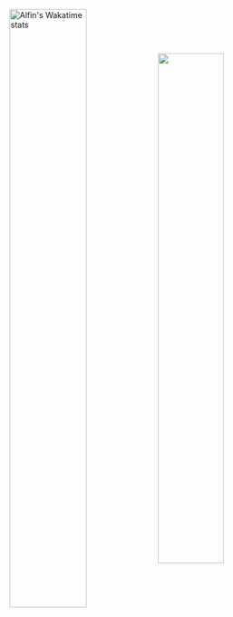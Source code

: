 <div justify-content="center">

 <a href="https://github.com/ChenYueTW/ChenYueTW"><img align="center" width="52%" display="flex" src="https://github-readme-stats-git-masterrstaa-rickstaa.vercel.app/api/wakatime?username=ChenYueTW&range=all_time&langs_count=8&hide=Other,Others,xml,CSS,C,C++,markdown,Blade%20Template&bg_color=15,904e95,F05138&title_color=fff&text_color=fff&layout=compact&hide_border=true&exclude_repo=swiftExplorationBooks-Answer&custom_title=Wakatime%20Total%20Stats%20Since%20May%202022" alt="Alfin's Wakatime stats" /></a><a href="https://github.com/ChenYueTW/ChenYueTW"><img align="center" width="48.0%" src="https://github-readme-stats-git-masterrstaa-rickstaa.vercel.app/api?username=ChenYueTW&bg_color=345,F05138,904e95&title_color=fff&text_color=fff&include_all_commits=true&show_icons=true&icon_color=fff&hide_border=true&rank_icon=github" /></a>
 </div>
